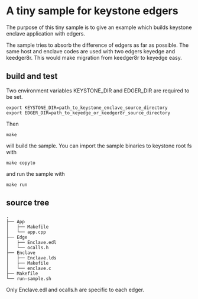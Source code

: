 A tiny sample for keystone edgers
=================================

The purpose of this tiny sample is to give an example which builds keystone enclave application with edgers.

The sample tries to absorb the difference of edgers as far as possible. The same host and enclave codes are used with two edgers keyedge and keedger8r. This would make migration from keedger8r to keyedge easy.

## build and test

Two environment variables KEYSTONE_DIR and EDGER_DIR are required to be set.
```
export KEYSTONE_DIR=path_to_keystone_enclave_source_directory
export EDGER_DIR=path_to_keyedge_or_keedger8r_source_directory
```
Then
```
make
```
will build the sample.  You can import the sample binaries to keystone root fs with
```
make copyto
```
and run the sample with
```
make run
```

## source tree

```
.
├── App
│   ├── Makefile
│   └── app.cpp
├── Edge
│   ├── Enclave.edl
│   └── ocalls.h
├── Enclave
│   ├── Enclave.lds
│   ├── Makefile
│   └── enclave.c
├── Makefile
└── run-sample.sh
```

Only Enclave.edl and ocalls.h are specific to each edger.



